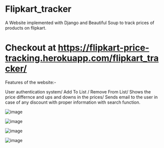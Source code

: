 # Flipkart_tracker
A Website implemented with Django and Beautiful Soup to track prices of products on flipkart.

# Checkout at https://flipkart-price-tracking.herokuapp.com/flipkart_tracker/

Features of the website:-

User authentication system/ Add To List / Remove From List/ Shows the price differnce and ups and downs in the prices/ Sends email to the user in case of any discount with proper information with search function.

![image](https://user-images.githubusercontent.com/68737300/128888719-e4e3fbf5-f9fc-467c-a020-6eaf81c77242.png)

![image](https://user-images.githubusercontent.com/68737300/128888834-8268530f-252e-4c1e-9ed8-f957b88302f9.png)

![image](https://user-images.githubusercontent.com/68737300/128888896-b2129fe8-d090-402c-bb09-5d98eee1c2c6.png)

![image](https://user-images.githubusercontent.com/68737300/128888992-a9faf6b4-aa9b-4ac4-90a8-47216d0bf807.png)
